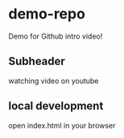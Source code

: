 # demo-repo
Demo for Github intro video!


## Subheader

watching video on youtube

## local development

open index.html in your browser